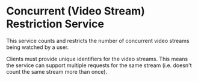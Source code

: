 Concurrent (Video Stream) Restriction Service
=

This service counts and restricts the number of concurrent video streams being watched by a user.

Clients must provide unique identifiers for the video streams. This means the service can support multiple requests for the same stream (i.e. doesn't count the same stream more than once).